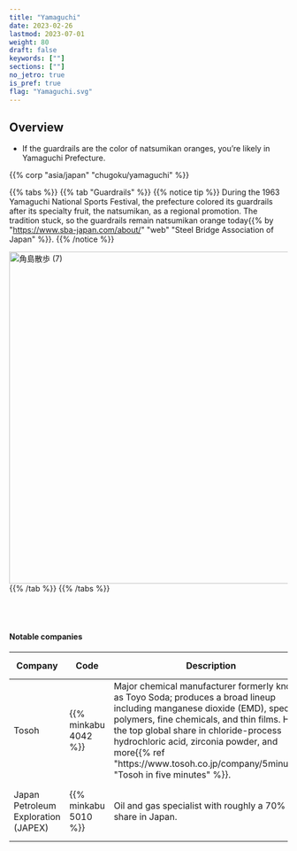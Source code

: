 ```yaml
---
title: "Yamaguchi"
date: 2023-02-26
lastmod: 2023-07-01
weight: 80
draft: false
keywords: [""]
sections: [""]
no_jetro: true
is_pref: true
flag: "Yamaguchi.svg"
---
```



<div class="main-desciption country-description">
    <h2 class="section-title">Overview</h2>
    <ul class="rule-list">
        <li>If the guardrails are the color of <span class="quiz">natsumikan oranges</span>, you’re likely in Yamaguchi Prefecture.</li>
    </ul>
    {{% corp "asia/japan" "chugoku/yamaguchi" %}}
</div>

{{% tabs %}}
{{% tab "Guardrails" %}}
{{% notice tip %}}
During the 1963 Yamaguchi National Sports Festival, the prefecture colored its guardrails after its specialty fruit, the <span class="quiz">natsumikan</span>, as a regional promotion. The tradition stuck, so the guardrails remain natsumikan orange today{{% by "https://www.sba-japan.com/about/" "web" "Steel Bridge Association of Japan" %}}.
{{% /notice %}}

<div class="googlemap-if">
<a data-flickr-embed="true" href="https://www.flickr.com/photos/kuruman/5051148788/in/photolist-8Gmsyd-piGbi7-PkWtpL-2f6Z7-22TBLQK-Y4rrzf-8GmZph-C6R7xS-27AhkYz-MKUSWc-8Giu8K-arctvq-274LNiV-8GiRPc-8G3X9d-7JHbNc-4mFn7y-cy2ufQ-pdTwT-8GiuFH-24Kfu3j-pN6r55-pzUGKT-cNzf5L-saJqaP-CTf1fW-82fAQ8-hXVudp-dFJRJN-4mBmhZ-27qFRkw-zK2bQz-8GiQoR-8GiSbT-KTP3zo-2a2DZKp-8Gn7xN-25Gd7iX-Ba2Ut3-21joiRG-2aq3zDG-8GnrHW-aEL78F-29PkGEm-26QptVA-296VoY-des4ps-MdcWwD-KmZZXo-8GiSyM" title="角島散歩 (7)"><img src="https://live.staticflickr.com/4078/5051148788_95a3bf26e9_c.jpg" width="800" height="600" alt="角島散歩 (7)"/></a><script async src="//embedr.flickr.com/assets/client-code.js" charset="utf-8"></script>
</div>
{{% /tab %}}
{{% /tabs %}}


<div class="container-corp mt-5" id="corp-desc" style="padding-top:50px">
    <h4 class="mb-4">Notable companies</h4>
    <table class="table table-striped table-bordered">
        <thead class="table-light">
            <tr>
                <th scope="col" class="col-width-2">Company</th>
                <th scope="col" class="col-width-1">Code</th>
                <th scope="col" class="col-width-7">Description</th>
                <th scope="col" class="col-width-05">Financials</th>
                <th scope="col" class="col-width-05">Dividend history</th>
            </tr>
        </thead>
        <tbody class="corp-desc">
            <tr>
                <td>Tosoh</td>
                <td>{{% minkabu 4042 %}}</td>
                <td>Major chemical manufacturer formerly known as Toyo Soda; produces a broad lineup including manganese dioxide (EMD), specialty polymers, fine chemicals, and thin films. Holds the top global share in chloride-process hydrochloric acid, zirconia powder, and more{{% ref "https://www.tosoh.co.jp/company/5minutes/" "Tosoh in five minutes" %}}.</td>
                <td>{{% corplink "https://www.tosoh.co.jp/ir/" %}}</td>
                <td>{{% dividend "tokyo" "4042" %}}</td>
            </tr>
            <tr>
                <td>Japan Petroleum Exploration (JAPEX)</td>
                <td>{{% minkabu 5010 %}}</td>
                <td>Oil and gas specialist with roughly a 70% share in Japan.</td>
                <td>{{% corplink "https://www.seiro.co.jp/ir/" %}}</td>
                <td>{{% dividend "tokyo" "5010" %}}</td>
            </tr>
        </tbody>
    </table>
</div>

